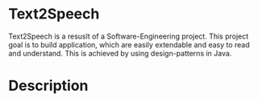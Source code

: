 # Text2Speech
Text2Speech is a resuslt of a Software-Engineering project. This project goal is to build application, which are easily extendable and easy to read and understand. This is achieved by using design-patterns in Java.

# Description
